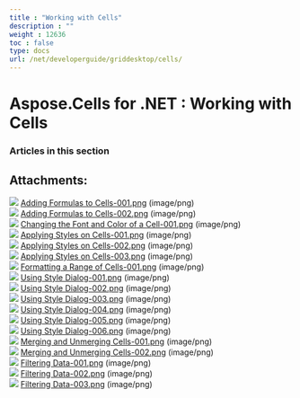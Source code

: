 ```yaml
---
title : "Working with Cells" 
description : "" 
weight : 12636 
toc : false
type: docs
url: /net/developerguide/griddesktop/cells/
---
```


# Aspose.Cells for .NET : Working with Cells


### Articles in this section

           

## Attachments:

![](https://docs2.aspose.com/cells/net/images/icons/bullet_blue.gif) [Adding Formulas to Cells-001.png](https://docs2.aspose.com/cells/net/attachments/5017786/5113918.png) (image/png)  
![](https://docs2.aspose.com/cells/net/images/icons/bullet_blue.gif) [Adding Formulas to Cells-002.png](https://docs2.aspose.com/cells/net/attachments/5017786/5113919.png) (image/png)  
![](https://docs2.aspose.com/cells/net/images/icons/bullet_blue.gif) [Changing the Font and Color of a Cell-001.png](https://docs2.aspose.com/cells/net/attachments/5017786/5113920.png) (image/png)  
![](https://docs2.aspose.com/cells/net/images/icons/bullet_blue.gif) [Applying Styles on Cells-001.png](https://docs2.aspose.com/cells/net/attachments/5017786/5113900.png) (image/png)  
![](https://docs2.aspose.com/cells/net/images/icons/bullet_blue.gif) [Applying Styles on Cells-002.png](https://docs2.aspose.com/cells/net/attachments/5017786/5113899.png) (image/png)  
![](https://docs2.aspose.com/cells/net/images/icons/bullet_blue.gif) [Applying Styles on Cells-003.png](https://docs2.aspose.com/cells/net/attachments/5017786/5113898.png) (image/png)  
![](https://docs2.aspose.com/cells/net/images/icons/bullet_blue.gif) [Formatting a Range of Cells-001.png](https://docs2.aspose.com/cells/net/attachments/5017786/5113897.png) (image/png)  
![](https://docs2.aspose.com/cells/net/images/icons/bullet_blue.gif) [Using Style Dialog-001.png](https://docs2.aspose.com/cells/net/attachments/5017786/5113896.png) (image/png)  
![](https://docs2.aspose.com/cells/net/images/icons/bullet_blue.gif) [Using Style Dialog-002.png](https://docs2.aspose.com/cells/net/attachments/5017786/5113895.png) (image/png)  
![](https://docs2.aspose.com/cells/net/images/icons/bullet_blue.gif) [Using Style Dialog-003.png](https://docs2.aspose.com/cells/net/attachments/5017786/5113894.png) (image/png)  
![](https://docs2.aspose.com/cells/net/images/icons/bullet_blue.gif) [Using Style Dialog-004.png](https://docs2.aspose.com/cells/net/attachments/5017786/5113893.png) (image/png)  
![](https://docs2.aspose.com/cells/net/images/icons/bullet_blue.gif) [Using Style Dialog-005.png](https://docs2.aspose.com/cells/net/attachments/5017786/5113908.png) (image/png)  
![](https://docs2.aspose.com/cells/net/images/icons/bullet_blue.gif) [Using Style Dialog-006.png](https://docs2.aspose.com/cells/net/attachments/5017786/5113907.png) (image/png)  
![](https://docs2.aspose.com/cells/net/images/icons/bullet_blue.gif) [Merging and Unmerging Cells-001.png](https://docs2.aspose.com/cells/net/attachments/5017786/5113906.png) (image/png)  
![](https://docs2.aspose.com/cells/net/images/icons/bullet_blue.gif) [Merging and Unmerging Cells-002.png](https://docs2.aspose.com/cells/net/attachments/5017786/5113905.png) (image/png)  
![](https://docs2.aspose.com/cells/net/images/icons/bullet_blue.gif) [Filtering Data-001.png](https://docs2.aspose.com/cells/net/attachments/5017786/5113904.png) (image/png)  
![](https://docs2.aspose.com/cells/net/images/icons/bullet_blue.gif) [Filtering Data-002.png](https://docs2.aspose.com/cells/net/attachments/5017786/5113903.png) (image/png)  
![](https://docs2.aspose.com/cells/net/images/icons/bullet_blue.gif) [Filtering Data-003.png](https://docs2.aspose.com/cells/net/attachments/5017786/5113902.png) (image/png)  

